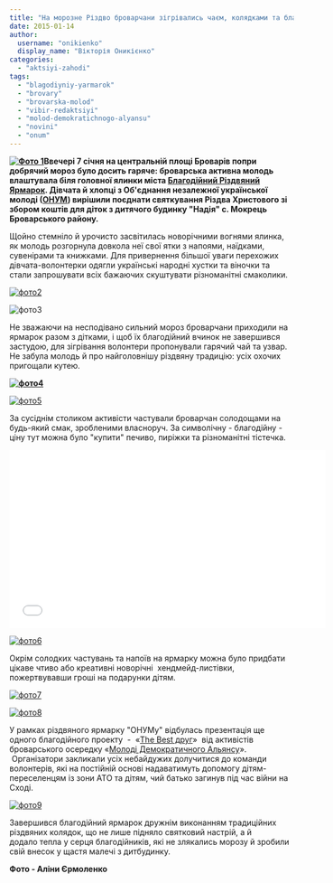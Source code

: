 ```yaml
---
title: "На морозне Різдво броварчани зігрівались чаєм, колядками та благодійністю"
date: 2015-01-14
author: 
  username: "onikienko"
  display_name: "Вікторія Оникієнко"
categories: 
  - "aktsiyi-zahodi"
tags: 
  - "blagodiyniy-yarmarok"
  - "brovary"
  - "brovarska-molod"
  - "vibir-redaktsiyi"
  - "molod-demokratichnogo-alyansu"
  - "novini"
  - "onum"
---
```


**[![Фото 1](https://mpz.brovary.org/wp-content/uploads/2015/01/Foto-1.jpg)](https://mpz.brovary.org/wp-content/uploads/2015/01/Foto-1.jpg)Ввечері 7 січня на центральній площі Броварів попри добрячий мороз було досить гаряче: броварська активна молодь влаштувала біля головної ялинки міста [Благодійний Різдвяний Ярмарок](https://mpz.brovary.org/na-rizdvo-molod-chastuvatime-brovarchan-kuteyu-kolyadkami-ta-mayster-klasami-video/). Дівчата й хлопці з Об'єднання незалежної української молоді ([ОНУМ](https://vk.com/onymua)) вирішили поєднати святкування Різдва Христового зі збором коштів для діток з дитячого будинку "Надія" с. Мокрець Броварського району.**

Щойно стемніло й урочисто засвітилась новорічними вогнями ялинка, як молодь розгорнула довкола неї свої ятки з напоями, наїдками, сувенірами та книжками. Для привернення більшої уваги перехожих дівчата-волонтерки одягли українські народні хустки та віночки та стали запрошувати всіх бажаючих скуштувати різноманітні смаколики.

[![фото2](https://mpz.brovary.org/wp-content/uploads/2015/01/foto2.jpg)](https://mpz.brovary.org/wp-content/uploads/2015/01/foto2.jpg)

![фото3](https://mpz.brovary.org/wp-content/uploads/2015/01/foto3.jpg)

Не зважаючи на несподівано сильний мороз броварчани приходили на ярмарок разом з дітками, і щоб їх благодійний вчинок не завершився застудою, для зігрівання волонтери пропонували гарячий чай та узвар. Не забула молодь й про найголовнішу різдвяну традицію: усіх охочих пригощали кутею.

**[![фото4](https://mpz.brovary.org/wp-content/uploads/2015/01/foto4.jpg)](https://mpz.brovary.org/wp-content/uploads/2015/01/foto4.jpg)**

[![фото5](https://mpz.brovary.org/wp-content/uploads/2015/01/foto5.jpg)](https://mpz.brovary.org/wp-content/uploads/2015/01/foto5.jpg)

За сусіднім столиком активісти частували броварчан солодощами на будь-який смак, зробленими власноруч. За символічну - благодійну - ціну тут можна було "купити" печиво, пиріжки та різноманітні тістечка.

<iframe src="//www.youtube.com/embed/IvPp1Dr_8Ug?rel=0" width="560" height="315" frameborder="0" allowfullscreen="allowfullscreen"></iframe>

[![фото6](https://mpz.brovary.org/wp-content/uploads/2015/01/foto6.jpg)](https://mpz.brovary.org/wp-content/uploads/2015/01/foto6.jpg)

Окрім солодких частувань та напоїв на ярмарку можна було придбати цікаве чтиво або креативні новорічні  хендмейд-листівки, пожертвувавши гроші на подарунки дітям.

[![фото7](https://mpz.brovary.org/wp-content/uploads/2015/01/foto7.jpg)](https://mpz.brovary.org/wp-content/uploads/2015/01/foto7.jpg)

[![фото8](https://mpz.brovary.org/wp-content/uploads/2015/01/foto8.jpg)](https://mpz.brovary.org/wp-content/uploads/2015/01/foto8.jpg)

У рамках різдвяного ярмарку "ОНУМу" відбулась презентація ще одного благодійного проекту  -  «[The Best друг](https://vk.com/public82253493)»  від активістів броварського осередку «[Молоді Демократичного Альянсу](https://vk.com/molodemalyancbrovary)».  Організатори закликали усіх небайдужих долучитися до команди волонтерів, які на постійній основі надаватимуть допомогу дітям-переселенцям із зони АТО та дітям, чий батько загинув під час війни на Сході.

[![фото9](https://mpz.brovary.org/wp-content/uploads/2015/01/foto9.jpg)](https://mpz.brovary.org/wp-content/uploads/2015/01/foto9.jpg)

Завершився благодійний ярмарок дружнім виконанням традиційних різдвяних колядок, що не лише підняло святковий настрій, а й додало тепла у серця благодійників, які не злякались морозу й зробили свій внесок у щастя малечі з дитбудинку.

**Фото - Аліни Єрмоленко**
